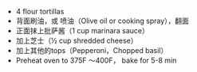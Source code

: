- 4 flour tortillas
- 背面刷油，或 喷油（Olive oil or cooking spray），翻面
- 正面抹上批萨酱（1 cup marinara sauce）
- 加上芝士（½ cup shredded cheese）
- 加上其他的tops（Pepperoni，Chopped basil）
- Preheat oven to 375F ～400F， bake for 5-8 min